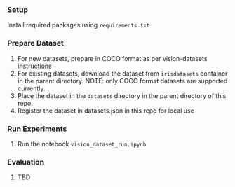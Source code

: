 ### Setup
Install required packages using `requirements.txt`

### Prepare Dataset
1. For new datasets, prepare in COCO format as per vision-datasets instructions
2. For existing datasets, download the dataset from `irisdatasets` container in the parent directory. NOTE: only COCO format datasets are supported currently. 
3. Place the dataset in the `datasets` directory in the parent directory of this repo.
4. Register the dataset in datasets.json in this repo for local use

### Run Experiments
1. Run the notebook `vision_dataset_run.ipynb`

### Evaluation
1. TBD